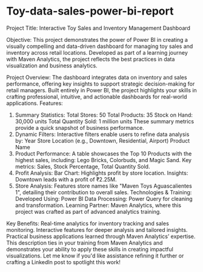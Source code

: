 # Toy-data-sales-power-bi-report

Project Title: Interactive Toy Sales and Inventory Management Dashboard

Objective: This project demonstrates the power of Power BI in creating a visually compelling and data-driven dashboard for managing toy sales and inventory across retail locations. Developed as part of a learning journey with Maven Analytics, the project reflects the best practices in data visualization and business analytics.

Project Overview:
The dashboard integrates data on inventory and sales performance, offering key insights to support strategic decision-making for retail managers. Built entirely in Power BI, the project highlights your skills in crafting professional, intuitive, and actionable dashboards for real-world applications.
Features:
1. Summary Statistics:
Total Stores: 50
Total Products: 35
Stock on Hand: 30,000 units
Total Quantity Sold: 1 million units
 These summary metrics provide a quick snapshot of business performance.
2. Dynamic Filters:
Interactive filters enable users to refine data analysis by:
Year
Store Location (e.g., Downtown, Residential, Airport)
Product Name
3. Product Performance:
A table showcases the Top 10 Products with the highest sales, including:
Lego Bricks, Colorbuds, and Magic Sand.
Key metrics: Sales, Stock Percentage, Total Quantity Sold.
4. Profit Analysis:
Bar Chart: Highlights profit by store location.
Insights: Downtown leads with a profit of ₹2.25M.
5. Store Analysis:
Features store names like "Maven Toys Aguascalientes 1", detailing their contribution to overall sales.
Technologies & Training:
Developed Using: Power BI
Data Processing: Power Query for cleaning and transformation.
Learning Partner: Maven Analytics, where this project was crafted as part of advanced analytics training.

Key Benefits:
Real-time analytics for inventory tracking and sales monitoring.
Interactive features for deeper analysis and tailored insights.
Practical business applications learned through Maven Analytics’ expertise.
This description ties in your training from Maven Analytics and demonstrates your ability to apply these skills in creating impactful visualizations. Let me know if you'd like assistance refining it further or crafting a LinkedIn post to spotlight this work!
